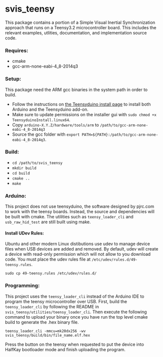 # svis_teensy
This package contains a portion of a Simple Visual Inertial Synchronization
approach that runs on a Teensy3.2 microcontroller board.  This includes the
relevant examples, utlities, documentation, and implementation source code.

### Requires:
- cmake
- gcc-arm-none-eabi-4_8-2014q3

### Setup:
This package need the ARM gcc binaries in the system path in order to build.

- Follow the instructions on [the Teensyduino install page](https://www.pjrc.com/teensy/td_download.html) to install both Arduino and the Teensyduino add-on.
- Make sure to update permissions on the installer gui with `sudo chmod +x TeensyduinoInstall.linux64`.
- Copy `arduino-X.Y.Z/hardware/tools/arm` to `/path/to/gcc-arm-none-eabi-4_8-2014q3`
- Source the gcc folder with `export PATH=${PATH}:/path/to/gcc-arm-none-eabi-4_8-2014q3`.

### Build:
- `cd /path/to/svis_teensy`
- `mkdir build`
- `cd build`
- `cmake ..`
- `make`

### Arduino:
This project does not use teensyduino, the software designed by pjrc.com to work
with the teensy boards.  Instead, the source and dependencies will be built with
cmake.  The utilities such as `teensy_loader_cli` and `usb_raw_hid_test` are
still built using make.

#### Install UDev Rules:
Ubuntu and other modern Linux distibutions use udev to manage device files when
USB devices are added and removed. By default, udev will create a device with
read-only permission which will not allow to you download code. You must place
the udev rules file at `/etc/udev/rules.d/49-teensy.rules`.

```
sudo cp 49-teensy.rules /etc/udev/rules.d/
```

### Programming:
This project uses the `teensy_loader_cli` instead of the Arduino IDE to program
the teensy microcontroller over USB.  First, build the `teensy_loader_cli` by
following the README in `svis_teensy/utilities/teensy_loader_cli`.  Then execute
the following command to upload your binary once you have run the top level
cmake build to generate the .hex binary file.

```
teensy_loader_cli -mmcu=mk20dx256 -wv svis_teensy/build/bin/file_name.elf.hex
```

Press the button on the teensy when requested to put the device into HalfKay
bootloader mode and finish uploading the program.

